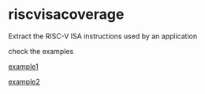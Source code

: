 # riscvisacoverage
Extract the RISC-V ISA instructions used by an application

check the examples 

[example1](https://davidcastells.github.io/riscvisacoverage/test.riscv-32.html)

[example2](https://davidcastells.github.io/riscvisacoverage/test_nostd.riscv-32.html)
